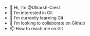 - 👋 Hi, I’m @Utkarsh-Crest
- 👀 I’m interested in Git
- 🌱 I’m currently learning Git
- 💞️ I’m looking to collaborate on Github
- 📫 How to reach me on Git

<!---
Utkarsh-Crest/Utkarsh-Crest is a ✨ special ✨ repository because its `README.md` (this file) appears on your GitHub profile.
You can click the Preview link to take a look at your changes.
--->
